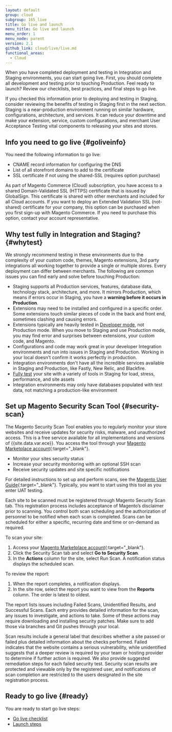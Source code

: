```yaml
---
layout: default
group: cloud
subgroup: 165_live
title: Go live and launch
menu_title: Go live and launch
menu_order: 1
menu_node: parent
version: 2.1
github_link: cloud/live/live.md
functional_areas:
  - Cloud
---
```


When you have completed deployment and testing in Integration and Staging environments, you can start going live. First, you should complete all development and testing prior to touching Production. Feel ready to launch? Review our checklists, best practices, and final steps to go live.

If you checked this information prior to deploying and testing in Staging, consider reviewing the benefits of testing in Staging first in the next section. Staging is a near-production environment running on similar hardware, configurations, architecture, and services. It can reduce your downtime and make your extension, service, custom configurations, and merchant User Acceptance Testing vital components to releasing your sites and stores.

## Info you need to go live {#goliveinfo}
You need the following information to go live:

* CNAME record information for configuring the DNS
* List of all storefront domains to add to the certificate
* SSL certificate if not using the shared-SSL (requires option purchase)

As part of Magento Commerce (Cloud) subscription, you have access to a shared Domain-Validated SSL (HTTPS) certificate that is issued by GlobalSign. This certificate is shared with other merchants and included for all Cloud accounts. If you want to deploy an Extended Validation SSL (not-shared) certificate for your company, this option can be purchased when you first sign-up with Magento Commerce. If you need to purchase this option, contact your account representative.

## Why test fully in Integration and Staging? {#whytest}
We strongly recommend testing in these environments due to the complexity of your custom code, themes, Magento extensions, 3rd party integrations all working together to provide a single or multiple stores. Every deployment can differ between merchants. The following are common issues you can find early and solve before touching Production:

* Staging supports all Production services, features, database data, technology stack, architecture, and more. It mirrors Production, which means if errors occur in Staging, you have a **warning before it occurs in Production**.
* Extensions may need to be installed and configured in a specific order. Some extensions touch similar pieces of code in the back and front end, sometimes clashing and causing errors.
* Extensions typically are heavily tested in [Developer mode]({{page.baseurl}}/config-guide/bootstrap/magento-modes.html), not Production mode. When you move to Staging and use Production mode, you may find error and surprises between extensions, your custom code, and Magento.
* Configurations and code may work great in your developer Integration environments and run into issues in Staging and Production. Working in your local doesn't confirm it works perfectly in production.
* Integration environments don't have all the incredible services available in Staging and Production, like Fastly, New Relic, and Blackfire.
* [Fully test]({{page.baseurl}}/cloud/live/stage-prod-test.html#loadtest) your site with a variety of tools in Staging for load, stress, performance, and site assets
* Integration environments may only have databases populated with test data, not matching a production-like environment

## Set up Magento Security Scan Tool {#security-scan}
The Magento Security Scan Tool enables you to regularly monitor your store websites and receive updates for security risks, malware, and unauthorized access. This is a free service available for all implementations and versions of {{site.data.var.ece}}. You access the tool through your [Magento Marketplace account](https://account.magento.com/customer/account/login){:target="_blank"}.

* Monitor your sites security status
* Increase your security monitoring with an optional SSH scan
* Receive security updates and site specific notifications

For detailed instructions to set up and perform scans, see the [Magento User Guide](http://docs.magento.com/m2/ee/user_guide/magento/security-scan.html){:target="_blank"}. Typically, you want to start using this tool as you enter UAT testing.

Each site to be scanned must be registered through Magento Security Scan tab. This registration process includes acceptance of Magento’s disclaimer prior to scanning. You control both scan scheduling and the authorization of personnel to be notified when each scan is completed. Scans can be scheduled for either a specific, recurring date and time or on-demand as required.

To scan your site:

1. Access your [Magento Marketplace account](https://account.magento.com/customer/account/login){:target="_blank"}.
2. Click the Security Scan tab and select **Go to Security Scan**.
3. In the **Actions** column for the site, select Run Scan. A notification status displays the scheduled scan.

To review the report:

1. When the report completes, a notification displays.
2. In the site row, select the report you want to view from the **Reports** column. The order is latest to oldest.

The report lists issues including Failed Scans, Unidentified Results, and Successful Scans. Each entry provides detailed information for the scan, any issues to investigate, and actions to take. Some of these actions may require downloading and installing security patches. Make sure to add those via branches and Git pushes through your local.

Scan results include a general label that describes whether a site passed or failed plus detailed information about the checks performed. Failed indicates that the website contains a serious vulnerability, while unidentified suggests that a deeper review is required by your team or hosting provider to determine if further action is required. We also provide suggested remediation steps for each failed security test. Security scan results are protected and viewable only by the registered user, and notifications of scan completion are restricted to the users designated in the site registration process.

## Ready to go live {#ready}
You are ready to start go live steps:

* [Go live checklist]({{page.baseurl}}/cloud/live/go-live-checklist.html)
* [Launch steps]({{page.baseurl}}/cloud/live/launch-steps.html)
